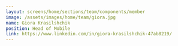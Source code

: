 ```yaml
---
layout: screens/home/sections/team/components/member
image: /assets/images/home/team/giora.jpg
name: Giora Krasilshchik
position: Head of Mobile
link: https://www.linkedin.com/in/giora-krasilshchik-47ab8219/
---
```


